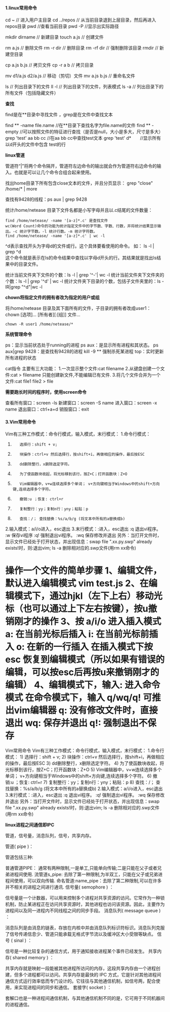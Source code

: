 #### 1.linux常用命令

cd ~          // 进入用户主目录
cd ../repos   // 从当前目录退到上层目录，然后再进入repos目录
pwd           //查看当前目录
pwd -P        //显示出实际路径

mkdir dirname // 新建目录
touch a.js    // 创建文件

rm a.js       // 删除文件
rm -r dir     // 删除目录
rm -rf dir    // 强制删除该目录
rmdir         // 新建空目录


cp a.js b.js  // 拷贝文件
cp -r a b     // 拷贝目录

mv d1/a.js d2/a.js // 移动（剪切）文件
mv a.js b.js  // 重命名文件

ls            // 列出目录下的文件
ll -l         // 列出目录下的文件，列表模式
ls -a         // 列出目录下的所有文件（包括隐藏文件）

**查找**

find是在**目录中寻找文件 ，grep是在文件中查找文本

find ** -name file.name  //在**目录下查找名字为file.name的文件
find ** -empty        //可以按照文件的特征进行查找（是否是null，大小是多大，尺寸是多大）
grep 'test' aa bb cc  //在aa bb cc中查找test文本
grep 'test' d*　　//显示所有以d开头的文件中包含 test的行

**linux管道**

管道符“|”将两个命令隔开，管道符左边命令的输出就会作为管道符右边命令的输入。也就是可以让几个命令合组合起来使用。

找出home目录下所有包含close文本的文件，并且分页显示：
grep "close" /home/* | more

查找有9428的线程：ps aux | grep 9428

统计/home/netease 目录下文件名都是小写字母并且以.c结尾的文件数量：
```
find /home/netease/ -name '[a-z]*.c' 是查找文件
wc(Word Count)命令的功能为统计指定文件中的字节数、字数、行数，并将统计结果显示输出。-c 统计字节数。-l 统计行数。-m 统计字符数。
find /home/netease/ -name '[a-z]*.c' | wc -l
```
^d表示查找开头为字母d的文件或行。这个具体要看使用的命令。
如：
ls -l  | grep  ^d     
这个命令就是表示在ls的命令结果中查找以字母d开头的行。其结果就是找出ls结果中的目录文件。

统计当前文件夹下文件的个数：ls -l | grep '^-'| wc -l
统计当前文件夹下文件夹的个数：ls -l | grep '^d' | wc -l
统计文件夹下目录的个数，包括子文件夹里的：ls -lR|grep "^d"|wc -l

**chown将指定文件的拥有者改为指定的用户或组**

将/home/netease 目录及其下面所有的文件，子目录的拥有者改成user1：
chown [选项]... [所有者][:[组]] 文件...
```
chown -R user1 /home/netease/*
```

**系统管理命令**

ps：显示当前状态处于running的进程
ps aux：是显示所有进程和其状态。
ps aux|grep 9428：是查找有9428的进程
kill -9 ** 强制杀死某进程
top：实时更新所有进程的状态

cat指令
主要有三大功能：
1.一次显示整个文件:cat filename
2.从键盘创建一个文件:cat > filename 只能创建新文件,不能编辑已有文件.
3.将几个文件合并为一个文件:cat file1 file2 > file


**需要跑长时间的程序时，使用screen命令**

查看所有窗口：screen -ls
新建窗口：screen -S name
进入窗口：screen -x name
退出窗口：ctrl+a+d
销毁窗口：exit

#### 3.Vim常用命令

Vim有三种工作模式：命令行模式，输入模式，末行模式：
1.命令行模式：
  1)        选择行：shift + v;
  2)        块操作：ctrl+v 然后选择行，按shift+i，再做相应的操作，最后按ESC
  3)        dd删除整行，x删除选定字符。
  4)        为了使函数块收起，将光标移到该行，按Z+C；打开函数块：Z+O
  5)        Vim编辑器中，v+w连续选择多个单词； v+方向键相当于Windows中的shift+方向键,连续选择多个字符。
  6)        撤销:u ；恢复: ctrl+r
  7)        复制整行：yy；复制n行：yny；粘贴：p
  8)        查找：/； 查找替换：%s/a/b/g (将文本中所有的a替换成b)
2.输入模式：a/i/o进入，esc退出
3.末行模式：:进入，esc退出
   :q 退出vi程序。
   :w  保存vi程序
   :q! 强制退出vi程序。
   :wq 保存修改并退出
 另外：当打开文件时，显示文件已经处于打开状态，并出现信息：swap file ".xx.py.swp" already exists!时，则:退出vim; ls -a 删除相对应的.swp文件(用rm xx命令)

操作一个文件的简单步骤
1、编辑文件，默认进入编辑模式
vim test.js
2、在编辑模式下，通过hjkl（左下上右）移动光标（也可以通过上下左右按键），按u撤销刚才的操作
3、按 a/i/o 进入插入模式
a: 在当前光标后插入
i: 在当前光标前插入
o: 在新的一行插入
在插入模式下按 esc 恢复到编辑模式（所以如果有错误的编辑，可以按esc后再按u来撤销刚才的编辑）
4、编辑模式下，输入: 进入命令模式
在命令模式下，输入 q/wq/q! 可推出vim编辑器
q: 没有修改文件时，直接退出
wq: 保存并退出
q!: 强制退出不保存
=================
Vim常用命令
      Vim有三种工作模式：命令行模式，输入模式，末行模式：
      1.命令行模式：
        1)        选择行：shift + v;
        2)        块操作：ctrl+v 然后选择行，按shift+i，再做相应的操作，最后按ESC
        3)        dd删除整行，x删除选定字符。
        4)        为了使函数块收起，将光标移到该行，按Z+C；打开函数块：Z+O
        5)        Vim编辑器中，v+w连续选择多个单词； v+方向键相当于Windows中的shift+方向键,连续选择多个字符。
        6)        撤销:u ；恢复: ctrl+r
        7)        复制整行：yy；复制n行：yny；粘贴：p
        8)        查找：/； 查找替换：%s/a/b/g (将文本中所有的a替换成b)
      2.输入模式：a/i/o进入，esc退出
      3.末行模式：:进入，esc退出
                         :q 退出vi程序。
                         :q! 强制退出vi程序。
                         :wq 保存修改并退出
       另外：当打开文件时，显示文件已经处于打开状态，并出现信息：swap file ".xx.py.swp" already exists!时，则:退出vim; ls -a 删除相对应的.swp文件(用rm xx命令)

**linux进程之间通信即IPC**

管道，信号量，消息队列，信号，共享内存。

管道( pipe )：

管道包括三种:

普通管道PIPE： 通常有两种限制,一是单工,只能单向传输;二是只能在父子或者兄弟进程间使用.
流管道s_pipe: 去除了第一种限制,为半双工，只能在父子或兄弟进程间使用，可以双向传输.
命名管道:name_pipe：去除了第二种限制,可以在许多并不相关的进程之间进行通讯.
信号量( semophore ) ：

信号量是一个计数器，可以用来控制多个进程对共享资源的访问。它常作为一种锁机制，防止某进程正在访问共享资源时，其他进程也访问该资源。因此，主要作为进程间以及同一进程内不同线程之间的同步手段。
消息队列( message queue ) ：

消息队列是由消息的链表，存放在内核中并由消息队列标识符标识。消息队列克服了信号传递信息少、管道只能承载无格式字节流以及缓冲区大小受限等缺点。
信号 ( sinal ) ：

信号是一种比较复杂的通信方式，用于通知接收进程某个事件已经发生。
共享内存( shared memory ) ：

共享内存就是映射一段能被其他进程所访问的内存，这段共享内存由一个进程创建，但多个进程都可以访问。共享内存是最快的 IPC 方式，它是针对其他进程间通信方式运行效率低而专门设计的。它往往与其他通信机制，如信号两，配合使用，来实现进程间的同步和通信。
套接字( socket ) ：

套解口也是一种进程间通信机制，与其他通信机制不同的是，它可用于不同机器间的进程通信。
